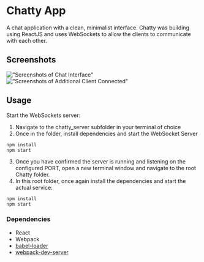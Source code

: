 # Chatty App

A chat application with a clean, minimalist interface. Chatty was building using ReactJS and uses WebSockets to allow the clients to communicate with each other.

## Screenshots

!["Screenshots of Chat Interface"](https://github.com/tantousha/tweeter/blob/master/docs/ChatInterface.png)
!["Screenshots of Additional Client Connected"](https://github.com/tantousha/tweeter/blob/master/docs/TwoConnections.png)

## Usage

Start the WebSockets server:

1. Navigate to the chatty_server subfolder in your terminal of choice
2. Once in the folder, install dependencies and start the WebSocket Server

```
npm install
npm start
```

3. Once you have confirmed the server is running and listening on the configured PORT, open a new terminal window and navigate to the root Chatty folder.
4. In this root folder, once again install the dependencies and start the actual service:

```
npm install
npm start
```

### Dependencies

* React
* Webpack
* [babel-loader](https://github.com/babel/babel-loader)
* [webpack-dev-server](https://github.com/webpack/webpack-dev-server)

